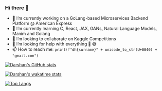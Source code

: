 ### Hi there 👋

<!--
**D-hash-code/D-hash-code** is a ✨ _special_ ✨ repository because its `README.md` (this file) appears on your GitHub profile.

Here are some ideas to get you started:

- 🔭 I’m currently working on ...
- 🌱 I’m currently learning ...
- 👯 I’m looking to collaborate on ...
- 🤔 I’m looking for help with ...
- 💬 Ask me about ...
- 📫 How to reach me: ...
- 😄 Pronouns: ...
- ⚡ Fun fact: ...
-->
- 🔭 I’m currently working on a GoLang-based Microservices Backend Platform @ American Express
- 🌱 I’m currently learning C, React, JAX, GANs, Natural Language Models, Manim and Golang
- 👯 I’m looking to collaborate on Kaggle Competitions
- 🤔 I’m looking for help with everything 👀 😅
- 📫 How to reach me: `print(f"dh{surname}" + unicode_to_str(U+0040) + "gmail.com")`


[![Darshan's GitHub stats](https://github-readme-stats.vercel.app/api?username=D-hash-code&count_private=true&show_icons=true&theme=radical)](https://github.com/anuraghazra/github-readme-stats)


[![Darshan's wakatime stats](http://github-readme-stats.vercel.app/api/wakatime?username=dhashcode&layout=compact&theme=radical)](https://github.com/anuraghazra/github-readme-stats)


[![Top Langs](https://github-readme-stats.vercel.app/api/top-langs/?username=D-hash-code&count_private=true&theme=radical)](https://github.com/anuraghazra/github-readme-stats)

